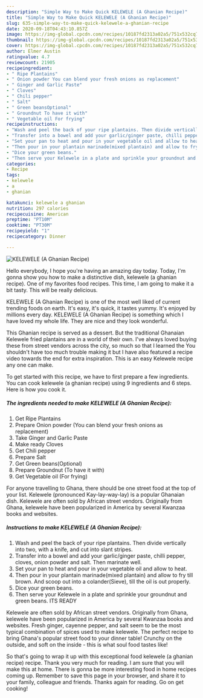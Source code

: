 ```yaml
---
description: "Simple Way to Make Quick KELEWELE (A Ghanian Recipe)"
title: "Simple Way to Make Quick KELEWELE (A Ghanian Recipe)"
slug: 635-simple-way-to-make-quick-kelewele-a-ghanian-recipe
date: 2020-09-18T04:43:10.857Z
image: https://img-global.cpcdn.com/recipes/10187fd2313a02a5/751x532cq70/kelewele-a-ghanian-recipe-recipe-main-photo.jpg
thumbnail: https://img-global.cpcdn.com/recipes/10187fd2313a02a5/751x532cq70/kelewele-a-ghanian-recipe-recipe-main-photo.jpg
cover: https://img-global.cpcdn.com/recipes/10187fd2313a02a5/751x532cq70/kelewele-a-ghanian-recipe-recipe-main-photo.jpg
author: Elmer Austin
ratingvalue: 4.7
reviewcount: 21905
recipeingredient:
- " Ripe Plantains"
- " Onion powder You can blend your fresh onions as replacement"
- " Ginger and Garlic Paste"
- " Cloves"
- " Chili pepper"
- " Salt"
- " Green beansOptional"
- " Groundnut To have it with"
- " Vegetable oil For frying"
recipeinstructions:
- "Wash and peel the back of your ripe plantains. Then divide vertically into two, with a knife, and cut into slant stripes."
- "Transfer into a bowel and add your garlic/ginger paste, chilli pepper, cloves, onion powder and salt. Then marinate well."
- "Set your pan to heat and pour in your vegetable oil and allow to heat."
- "Then pour in your plantain marinade(mixed plantain) and allow to fry till brown. And scoop out into a colander(Sieve), till the oil is out properly."
- "Dice your green beans."
- "Then serve your Kelewele in a plate and sprinkle your groundnut and green beans. ITS READY"
categories:
- Recipe
tags:
- kelewele
- a
- ghanian

katakunci: kelewele a ghanian 
nutrition: 297 calories
recipecuisine: American
preptime: "PT10M"
cooktime: "PT30M"
recipeyield: "1"
recipecategory: Dinner

---
```



![KELEWELE (A Ghanian Recipe)](https://img-global.cpcdn.com/recipes/10187fd2313a02a5/751x532cq70/kelewele-a-ghanian-recipe-recipe-main-photo.jpg)

Hello everybody, I hope you're having an amazing day today. Today, I'm gonna show you how to make a distinctive dish, kelewele (a ghanian recipe). One of my favorites food recipes. This time, I am going to make it a bit tasty. This will be really delicious.

KELEWELE (A Ghanian Recipe) is one of the most well liked of current trending foods on earth. It's easy, it's quick, it tastes yummy. It's enjoyed by millions every day. KELEWELE (A Ghanian Recipe) is something which I have loved my whole life. They are nice and they look wonderful.

This Ghanian recipe is served as a dessert. But the traditional Ghanaian Kelewele fried plantains are in a world of their own. I&#39;ve always loved buying these from street vendors across the city, so much so that I learned the You shouldn&#39;t have too much trouble making it but I have also featured a recipe video towards the end for extra inspiration. This is an easy Kelewele recipe any one can make.


To get started with this recipe, we have to first prepare a few ingredients. You can cook kelewele (a ghanian recipe) using 9 ingredients and 6 steps. Here is how you cook it.

<!--inarticleads1-->

##### The ingredients needed to make KELEWELE (A Ghanian Recipe):

1. Get  Ripe Plantains
1. Prepare  Onion powder (You can blend your fresh onions as replacement)
1. Take  Ginger and Garlic Paste
1. Make ready  Cloves
1. Get  Chili pepper
1. Prepare  Salt
1. Get  Green beans(Optional)
1. Prepare  Groundnut (To have it with)
1. Get  Vegetable oil (For frying)


For anyone travelling to Ghana, there should be one street food at the top of your list. Kelewele (pronounced Kay-lay-way-lay) is a popular Ghanaian dish. Kelewele are often sold by African street vendors. Originally from Ghana, kelewele have been popularized in America by several Kwanzaa books and websites. 

<!--inarticleads2-->

##### Instructions to make KELEWELE (A Ghanian Recipe):

1. Wash and peel the back of your ripe plantains. Then divide vertically into two, with a knife, and cut into slant stripes.
1. Transfer into a bowel and add your garlic/ginger paste, chilli pepper, cloves, onion powder and salt. Then marinate well.
1. Set your pan to heat and pour in your vegetable oil and allow to heat.
1. Then pour in your plantain marinade(mixed plantain) and allow to fry till brown. And scoop out into a colander(Sieve), till the oil is out properly.
1. Dice your green beans.
1. Then serve your Kelewele in a plate and sprinkle your groundnut and green beans. ITS READY


Kelewele are often sold by African street vendors. Originally from Ghana, kelewele have been popularized in America by several Kwanzaa books and websites. Fresh ginger, cayenne pepper, and salt seem to be the most typical combination of spices used to make kelewele. The perfect recipe to bring Ghana&#39;s popular street food to your dinner table! Crunchy on the outside, and soft on the inside - this is what soul food tastes like! 

So that's going to wrap it up with this exceptional food kelewele (a ghanian recipe) recipe. Thank you very much for reading. I am sure that you will make this at home. There is gonna be more interesting food in home recipes coming up. Remember to save this page in your browser, and share it to your family, colleague and friends. Thanks again for reading. Go on get cooking!
